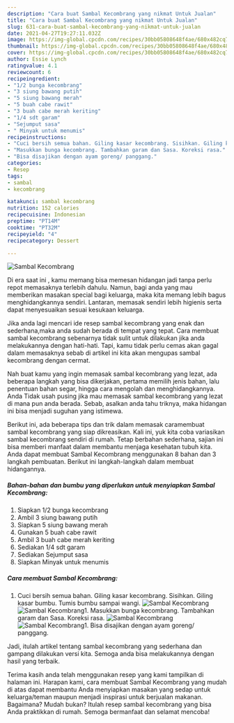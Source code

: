 ```yaml
---
description: "Cara buat Sambal Kecombrang yang nikmat Untuk Jualan"
title: "Cara buat Sambal Kecombrang yang nikmat Untuk Jualan"
slug: 631-cara-buat-sambal-kecombrang-yang-nikmat-untuk-jualan
date: 2021-04-27T19:27:11.032Z
image: https://img-global.cpcdn.com/recipes/30bb05808648f4ae/680x482cq70/sambal-kecombrang-foto-resep-utama.jpg
thumbnail: https://img-global.cpcdn.com/recipes/30bb05808648f4ae/680x482cq70/sambal-kecombrang-foto-resep-utama.jpg
cover: https://img-global.cpcdn.com/recipes/30bb05808648f4ae/680x482cq70/sambal-kecombrang-foto-resep-utama.jpg
author: Essie Lynch
ratingvalue: 4.1
reviewcount: 6
recipeingredient:
- "1/2 bunga kecombrang"
- "3 siung bawang putih"
- "5 siung bawang merah"
- "5 buah cabe rawit"
- "3 buah cabe merah keriting"
- "1/4 sdt garam"
- "Sejumput sasa"
- " Minyak untuk menumis"
recipeinstructions:
- "Cuci bersih semua bahan. Giling kasar kecombrang. Sisihkan. Giling kasar bumbu. Tumis bumbu sampai wangi."
- "Masukkan bunga kecombrang. Tambahkan garam dan Sasa. Koreksi rasa."
- "Bisa disajikan dengan ayam goreng/ panggang."
categories:
- Resep
tags:
- sambal
- kecombrang

katakunci: sambal kecombrang 
nutrition: 152 calories
recipecuisine: Indonesian
preptime: "PT14M"
cooktime: "PT32M"
recipeyield: "4"
recipecategory: Dessert

---
```



![Sambal Kecombrang](https://img-global.cpcdn.com/recipes/30bb05808648f4ae/680x482cq70/sambal-kecombrang-foto-resep-utama.jpg)

Di era  saat ini , kamu memang bisa memesan hidangan jadi tanpa perlu repot memasaknya terlebih dahulu. Namun, bagi anda yang mau memberikan masakan special bagi keluarga, maka kita memang lebih bagus menghidangkannya sendiri. Lantaran, memasak sendiri lebih higienis serta dapat menyesuaikan sesuai kesukaan keluarga.

Jika anda lagi mencari ide resep sambal kecombrang yang enak dan sederhana,maka anda sudah berada di tempat yang tepat. Cara membuat sambal kecombrang  sebenarnya tidak sulit untuk dilakukan jika anda melakukannya dengan hati-hati. Tapi, kamu tidak perlu cemas akan gagal dalam memasaknya 
sebab di artikel ini kita akan mengupas sambal kecombrang dengan cermat.  



Nah buat kamu yang ingin memasak sambal kecombrang yang lezat, ada beberapa langkah yang bisa dikerjakan, pertama memilih jenis bahan, lalu penentuan bahan segar, hingga cara mengolah dan menghidangkannya. Anda Tidak usah pusing jika mau memasak sambal kecombrang yang lezat di mana pun anda berada. Sebab, asalkan anda  tahu triknya, maka hidangan ini bisa menjadi suguhan yang istimewa.

Berikut ini, ada beberapa tips dan trik dalam memasak caramembuat sambal kecombrang yang siap dikreasikan. Kali ini, yuk kita coba variasikan sambal kecombrang sendiri di rumah. Tetap berbahan sederhana, sajian ini bisa memberi manfaat dalam membantu menjaga kesehatan tubuh kita. Anda dapat membuat Sambal Kecombrang menggunakan 8 bahan dan 3 langkah pembuatan. Berikut ini langkah-langkah dalam membuat hidangannya.

<!--inarticleads1-->

##### Bahan-bahan dan bumbu yang diperlukan untuk menyiapkan Sambal Kecombrang:

1. Siapkan 1/2 bunga kecombrang
1. Ambil 3 siung bawang putih
1. Siapkan 5 siung bawang merah
1. Gunakan 5 buah cabe rawit
1. Ambil 3 buah cabe merah keriting
1. Sediakan 1/4 sdt garam
1. Sediakan Sejumput sasa
1. Siapkan  Minyak untuk menumis




<!--inarticleads2-->

##### Cara membuat Sambal Kecombrang:

1. Cuci bersih semua bahan. Giling kasar kecombrang. Sisihkan. Giling kasar bumbu. Tumis bumbu sampai wangi.
<img src="https://img-global.cpcdn.com/steps/c7904798f3b14bb6/160x128cq70/sambal-kecombrang-langkah-memasak-1-foto.jpg" alt="Sambal Kecombrang"><img src="https://img-global.cpcdn.com/steps/c4743af6a23a6565/160x128cq70/sambal-kecombrang-langkah-memasak-1-foto.jpg" alt="Sambal Kecombrang">1. Masukkan bunga kecombrang. Tambahkan garam dan Sasa. Koreksi rasa.
<img src="https://img-global.cpcdn.com/steps/014a0c45bdbb47bb/160x128cq70/sambal-kecombrang-langkah-memasak-2-foto.jpg" alt="Sambal Kecombrang"><img src="https://img-global.cpcdn.com/steps/f7c448d7f616a1e3/160x128cq70/sambal-kecombrang-langkah-memasak-2-foto.jpg" alt="Sambal Kecombrang">1. Bisa disajikan dengan ayam goreng/ panggang.




Jadi, itulah artikel tentang  sambal kecombrang  yang sederhana dan gampang dilakukan versi kita. Semoga anda bisa melakukannya dengan hasil yang terbaik. 

Terima kasih anda telah menggunakan resep yang kami tampilkan di halaman ini. Harapan kami, cara membuat  Sambal Kecombrang yang mudah di atas dapat membantu Anda menyiapkan masakan yang sedap untuk keluarga/teman maupun menjadi inspirasi untuk berjualan makanan. Bagaimana? Mudah bukan? Itulah resep sambal kecombrang yang bisa Anda praktikkan di rumah. Semoga bermanfaat dan selamat mencoba!

